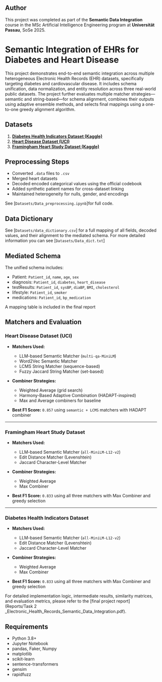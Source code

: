 ## Author

This project was completed as part of the **Semantic Data Integration** course in the MSc Artificial Intelligence Engineering program at **Universität Passau**, SoSe 2025.


# Semantic Integration of EHRs for Diabetes and Heart Disease

This project demonstrates end-to-end semantic integration across multiple heterogeneous Electronic Health Records (EHR) datasets, specifically targeting diabetes and cardiovascular disease. It includes schema unification, data normalization, and entity resolution across three real-world public datasets. The project further evaluates multiple matcher strategies—semantic and string-based—for schema alignment, combines their outputs using adaptive ensemble methods, and selects final mappings using a one-to-one greedy alignment algorithm.

## Datasets

1. **[Diabetes Health Indicators Dataset (Kaggle)](https://www.kaggle.com/datasets/alexteboul/diabetes-health-indicators-dataset)**  
2. **[Heart Disease Dataset (UCI)](https://archive.ics.uci.edu/dataset/45/heart+disease)**  
3. **[Framingham Heart Study Dataset (Kaggle)](https://www.kaggle.com/datasets/aasheesh200/framingham-heart-study-dataset)**

## Preprocessing Steps

- Converted `.data` files to `.csv`
- Merged heart datasets
- Decoded encoded categorical values using the official codebook
- Added synthetic patient names for cross-dataset linking
- Maintained heterogeneity for nulls, gender, and encodings

See [`Datasets/Data_preprocessing.ipynb`]for full code.

## Data Dictionary

See [`Datasets/data_dictionary.csv`] for a full mapping of all fields, decoded values, and their alignment to the mediated schema. For more detailed information you can see [`Datasets/Data_dict.txt`]

## Mediated Schema

The unified schema includes:

- Patient: `Patient_id`, `name`, `age`, `sex`
- diagnosis: `Patient_id`, `diabetes`, `heart_disease`
- testResults: `Patient_id`, `sysBP`, `diaBP`, `BMI`, `cholesterol`
- lifestyle: `Patient_id`, `smoker`
- medications: `Patient_id`, `bp_medication`

A mapping table is included in the final report

## Matchers and Evaluation

### Heart Disease Dataset (UCI)

- **Matchers Used:**
  - LLM-based Semantic Matcher (`multi-qa-MiniLM`)
  - Word2Vec Semantic Matcher
  - LCMS String Matcher (sequence-based)
  - Fuzzy Jaccard String Matcher (set-based)

- **Combiner Strategies:**
  - Weighted Average (grid search)
  - Harmony-Based Adaptive Combination (HADAPT-inspired)
  - Max and Average combiners for baseline

- **Best F1 Score:** `0.857` using `semantic + LCMS` matchers with HADAPT combiner

---

### Framingham Heart Study Dataset

- **Matchers Used:**
  - LLM-based Semantic Matcher (`all-MiniLM-L12-v2`)
  - Edit Distance Matcher (Levenshtein)
  - Jaccard Character-Level Matcher

- **Combiner Strategies:**
  - Weighted Average 
  - Max Combiner

- **Best F1 Score:** `0.833` using all three matchers with Max Combiner and greedy selection

---

### Diabetes Health Indicators Dataset

- **Matchers Used:**
  - LLM-based Semantic Matcher (`all-MiniLM-L12-v2`)
  - Edit Distance Matcher (Levenshtein)
  - Jaccard Character-Level Matcher

- **Combiner Strategies:**
  - Weighted Average 
  - Max Combiner

- **Best F1 Score:** `0.833` using all three matchers with Max Combiner and greedy selection

For detailed implementation logic, intermediate results, similarity matrices, and evaluation metrics, please refer to the [final project report](Reports/Task 2 _Electronic_Health_Records_Semantic_Data_Integration.pdf).

## Requirements

- Python 3.8+
- Jupyter Notebook
- pandas, Faker, Numpy
- matplotlib
- scikit-learn
- sentence-transformers
- gensim
- rapidfuzz
